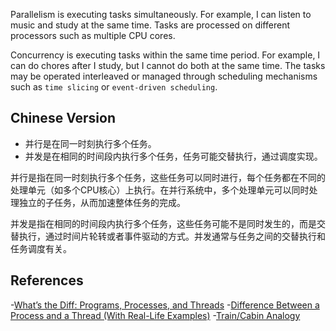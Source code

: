 Parallelism is executing tasks simultaneously. For example, I can listen to music and study at the same time.
Tasks are processed on different processors such as multiple CPU cores.

Concurrency is executing tasks within the same time period. 
For example, I can do chores after I study, but I cannot do both at the same time.
The tasks may be operated interleaved or managed through scheduling mechanisms such as `time slicing` or `event-driven scheduling`.




## Chinese Version

- 并行是在同一时刻执行多个任务。
- 并发是在相同的时间段内执行多个任务，任务可能交替执行，通过调度实现。

并行是指在同一时刻执行多个任务，这些任务可以同时进行，每个任务都在不同的处理单元（如多个CPU核心）上执行。在并行系统中，多个处理单元可以同时处理独立的子任务，从而加速整体任务的完成。

并发是指在相同的时间段内执行多个任务，这些任务可能不是同时发生的，而是交替执行，通过时间片轮转或者事件驱动的方式。并发通常与任务之间的交替执行和任务调度有关。


## References
-[What’s the Diff: Programs, Processes, and Threads](https://www.backblaze.com/blog/whats-the-diff-programs-processes-and-threads/)
-[Difference Between a Process and a Thread (With Real-Life Examples)](https://medium.com/@i.vikash/difference-between-a-process-and-a-thread-with-real-life-examples-deeaed6b27f8)
-[Train/Cabin Analogy](https://www.zhihu.com/question/25532384/answer/411179772)

